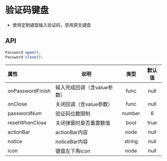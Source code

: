 # 验证码键盘

- 使用定制键盘输入验证码，禁用原生键盘

## API

```js
Password.open();
Password.close();
```




| 属性   | 说明      |   类型   |   默认值   |
| :-------- | ------ | :----: | :-----: |
| onPasswordFinish | 输入完成回调（含value参数） | func | null |
| onClose | 关闭回调（含value参数） | func | null |
| passwordNum | 验证码位数限制 | number | 6 |
| resetWhenClose | 关闭弹窗时是否重置数值 | bool | true |
| actionBar | actionBar内容 | node | null |
| notice | noticeBar内容 | string | null |
| icon | 键盘左下角icon | node | null |